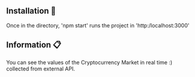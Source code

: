 ## Installation 🔨
Once in the directory, 'npm start' runs the project in 'http:/localhost:3000'

## Information 📋
You can see the values of the Cryptocurrency Market in real time :) collected from external API.
